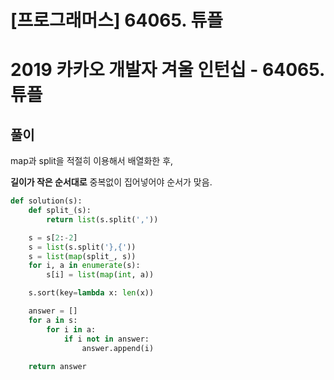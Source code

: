 # [프로그래머스] 64065. 튜플

# 2019 카카오 개발자 겨울 인턴십 - 64065. 튜플



## 풀이

map과 split을 적절히 이용해서 배열화한 후,

**길이가 작은 순서대로** 중복없이 집어넣어야 순서가 맞음.

```python
def solution(s):
    def split_(s):
        return list(s.split(','))

    s = s[2:-2]
    s = list(s.split('},{'))
    s = list(map(split_, s))
    for i, a in enumerate(s):
        s[i] = list(map(int, a))

    s.sort(key=lambda x: len(x))

    answer = []
    for a in s:
        for i in a:
            if i not in answer:
                answer.append(i)
                
    return answer
```

